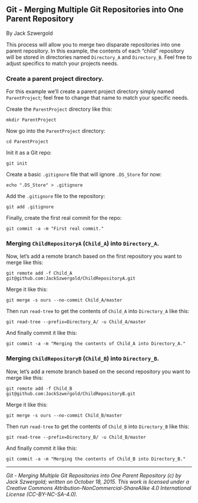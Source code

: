 ## Git - Merging Multiple Git Repositories into One Parent Repository

By Jack Szwergold

This process will allow you to merge two disparate repositories into one parent repository. In this example, the contents of each “child” repository will be stored in directories named `Directory_A` and `Directory_B`. Feel free to adjust specifics to match your projects needs.

### Create a parent project directory.

For this example we’ll create a parent project directory simply named `ParentProject`; feel free to change that name to match your specific needs.

Create the `ParentProject` directory like this:

	mkdir ParentProject

Now go into the `ParentProject` directory:

	cd ParentProject

Init it as a Git repo:

	git init

Create a basic `.gitignore` file that will ignore `.DS_Store` for now:

	echo ".DS_Store" > .gitignore

Add the `.gitignore` file to the repository:

    git add .gitignore

Finally, create the first real commit for the repo:

	git commit -a -m "First real commit."

### Merging `ChildRepositoryA` (`Child_A`) into `Directory_A`.

Now, let’s add a remote branch based on the first repository you want to merge like this:

	git remote add -f Child_A git@github.com:JackSzwergold/ChildRepositoryA.git

Merge it like this:

	git merge -s ours --no-commit Child_A/master

Then run `read-tree` to get the contents of `Child_A` into `Directory_A` like this:

	git read-tree --prefix=Directory_A/ -u Child_A/master

And finally commit it like this:

	git commit -a -m "Merging the contents of Child_A into Directory_A."

### Merging `ChildRepositoryB` (`Child_B`) into `Directory_B`.

Now, let’s add a remote branch based on the second repository you want to merge like this:

	git remote add -f Child_B git@github.com:JackSzwergold/ChildRepositoryB.git

Merge it like this:

	git merge -s ours --no-commit Child_B/master

Then run `read-tree` to get the contents of `Child_B` into `Directory_B` like this:

	git read-tree --prefix=Directory_B/ -u Child_B/master

And finally commit it like this:

	git commit -a -m "Merging the contents of Child_B into Directory_B."

***

*Git - Merging Multiple Git Repositories into One Parent Repository (c) by Jack Szwergold; written on October 18, 2015. This work is licensed under a Creative Commons Attribution-NonCommercial-ShareAlike 4.0 International License (CC-BY-NC-SA-4.0).*
